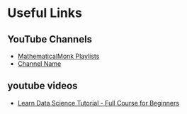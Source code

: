 # Useful Links

## YouTube Channels

- [MathematicalMonk Playlists](https://www.youtube.com/user/mathematicalmonk/playlists)
- [Channel Name](https://www.youtube.com/channel/UCJINtWke3-FMz2WuEltWDVQ/)

## youtube videos

- [Learn Data Science Tutorial - Full Course for Beginners](https://www.youtube.com/watch?v=ua-CiDNNj30&list=PLWKjhJtqVAblQe2CCWqV4Zy3LY01Z8aF1)
